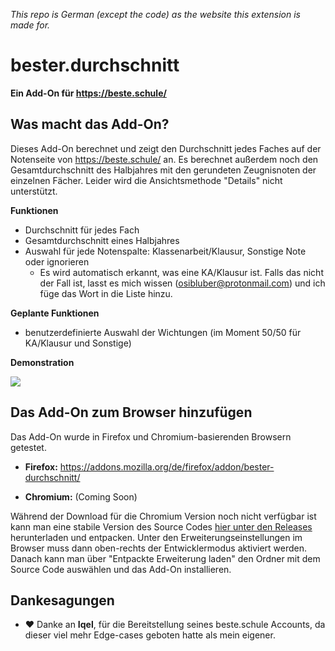 *This repo is German (except the code) as the website this extension is made for.*

# bester.durchschnitt

**Ein Add-On für https://beste.schule/**

## Was macht das Add-On?

Dieses Add-On berechnet und zeigt den Durchschnitt jedes Faches auf der Notenseite von https://beste.schule/ an. Es berechnet außerdem noch den Gesamtdurchschnitt des Halbjahres mit den gerundeten Zeugnisnoten der einzelnen Fächer. Leider wird die Ansichtsmethode "Details" nicht unterstützt.

**Funktionen**

- Durchschnitt für jedes Fach
- Gesamtdurchschnitt eines Halbjahres
- Auswahl für jede Notenspalte: Klassenarbeit/Klausur, Sonstige Note oder ignorieren
  - Es wird automatisch erkannt, was eine KA/Klausur ist. Falls das nicht der Fall ist, lasst es mich wissen (osibluber@protonmail.com) und ich füge das Wort in die Liste hinzu.


**Geplante Funktionen**

- benutzerdefinierte Auswahl der Wichtungen (im Moment 50/50 für KA/Klausur und Sonstige)

**Demonstration**

![](https://i.imgur.com/pKfKZKk.png)



## Das Add-On zum Browser hinzufügen

Das Add-On wurde in Firefox und Chromium-basierenden Browsern getestet.

- **Firefox:** https://addons.mozilla.org/de/firefox/addon/bester-durchschnitt/

- **Chromium:** (Coming Soon)
  

Während der Download für die Chromium Version noch nicht verfügbar ist kann man eine stabile Version des Source Codes [hier unter den Releases](https://github.com/OsiPog/bester.durchschnitt/releases/tag/1.0.2) herunterladen und entpacken. Unter den Erweiterungseinstellungen im Browser muss dann oben-rechts der Entwicklermodus aktiviert werden. Danach kann man über "Entpackte Erweiterung laden" den Ordner mit dem Source Code auswählen und das Add-On installieren.

## Dankesagungen

- :heart: Danke an **Iqel**, für die Bereitstellung seines beste.schule Accounts, da dieser viel mehr Edge-cases geboten hatte als mein eigener.

